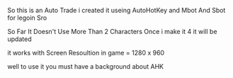 So this is an Auto Trade  i created it useing AutoHotKey and Mbot And Sbot  for legoin Sro

So Far It Doesn't Use More Than 2 Characters Once i make it 4 it will be updated  

it works with Screen Resoultion  in  game  = 1280 x 960

well to use it you must have a background about AHK  
 

